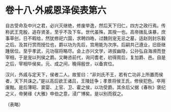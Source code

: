 # 卷十八·外戚恩泽侯表第六

自古受命及中兴之君，必兴灭继绝，修废举逸，然后天下归仁，四方之政行焉。传称武王克殷，追存贤圣，至乎不及下车。世代虽殊，其揆一也。高帝拨乱诛暴，庶事草创，日不暇给，然犹修祀六国，求聘四皓，过魏则宠无忌之墓，适赵则封乐毅之后。及其行赏而授位也，爵以功为先后，宫用能为次序。后嗣共己遵业，旧臣继踵居位。至乎孝武，元功宿将略尽。会上亦兴文学，进拔幽隐，公孙弘自海濒而登宰相，于是宠以列侯之爵。又畴咨前代，询问耆老，初得周后，复加爵、邑。自是之后，宰相毕侯矣。元、成之间，晚得殷世，以备宾位。

汉兴，外戚与定天下，侯者二人。故誓曰：“非刘氏不王，若有亡功非上所置而侯者，天下共诛之。”是以高后欲王诸吕，王陵廷争；孝景将侯王氏，修侯犯色。卒用废黜。是后薄昭、窦婴、上官、卫、霍之侯，以功受爵。其余后父据《春秋》褒纪之义，帝舅缘《大雅》申伯之意，浸广博矣。是以别而叙之。

（表略）
